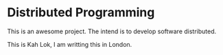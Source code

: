 Distributed Programming
=======================

This is an awesome project. The intend is to develop software distributed.


This is Kah Lok, I am writting this in London.